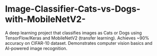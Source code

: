 # Image-Classifier-Cats-vs-Dogs-with-MobileNetV2-
A deep learning project that classifies images as Cats or Dogs using TensorFlow/Keras and MobileNetV2 (transfer learning). Achieves ~90% accuracy on CIFAR-10 dataset. Demonstrates computer vision basics and AI-powered image recognition.
